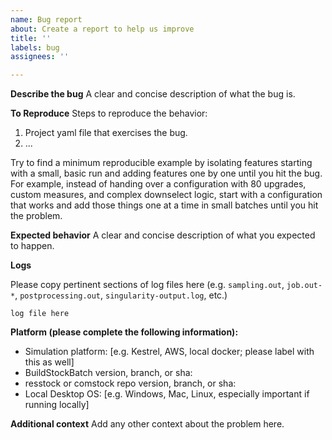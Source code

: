 ```yaml
---
name: Bug report
about: Create a report to help us improve
title: ''
labels: bug
assignees: ''

---
```


**Describe the bug**
A clear and concise description of what the bug is.

**To Reproduce**
Steps to reproduce the behavior:
1. Project yaml file that exercises the bug.
2. ...

Try to find a minimum reproducible example by isolating features starting with a small, basic run and adding features one by one until you hit the bug. For example, instead of handing over a configuration with 80 upgrades, custom measures, and complex downselect logic, start with a configuration that works and add those things one at a time in small batches until you hit the problem.

**Expected behavior**
A clear and concise description of what you expected to happen.

**Logs**

Please copy pertinent sections of log files here (e.g. `sampling.out`, `job.out-*`, `postprocessing.out`, `singularity-output.log`, etc.)

```
log file here
```

**Platform (please complete the following information):**
- Simulation platform: [e.g. Kestrel, AWS, local docker; please label with this as well]
- BuildStockBatch version, branch, or sha:
- resstock or comstock repo version, branch, or sha:
- Local Desktop OS: [e.g. Windows, Mac, Linux, especially important if running locally]

**Additional context**
Add any other context about the problem here.
